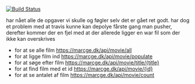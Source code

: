 [![Build Status](https://travis-ci.org/GGGE99/StartTest.svg?branch=master)](https://travis-ci.org/GGGE99/StartTest)

har nået alle de opgaver vi skulle og føgler selv det er gået ret godt. har dog et problem med at travis kunne kan depolye fårste gang man pusher, derefter kommer der en fjel med at der allerede ligger en war fil som der ikke kan overskrives

* for at se alle film https://marcge.dk/api/movie/all
* for at ligge film ind https://marcge.dk/api/movie/populate
* for at søge efter film https://marcge.dk/api/movie/title/{title}
* for at find film med et id https://marcge.dk/api/movie/{id}
* for at se antalet af film https://marcge.dk/api/movie/count




